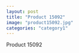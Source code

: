 ```yaml
---
layout: post
title: "Product 15092"
image: "product15092.jpg"
categories: "category1"
---
```

Product 15092
